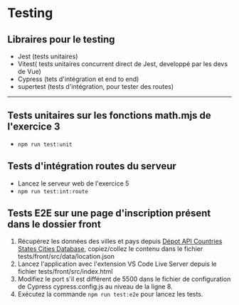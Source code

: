 # Testing

## Libraires pour le testing

- Jest (tests unitaires)
- Vitest( tests unitaires concurrent direct de Jest, developpé par les devs de Vue)
- Cypress (tets d'intégration et end to end)
- supertest (tests d'intégration, pour tester des routes)

---

## Tests unitaires sur les fonctions math.mjs de l'exercice 3

- `npm run test:unit`


## Tests d'intégration routes du serveur

- Lancez le serveur web de l'exercice 5
- `npm run test:int:route`


## Tests E2E sur une page d'inscription présent dans le dossier front

1. Récupérez les données des villes et pays depuis [Dépot API  Countries States Cities Database](https://raw.githubusercontent.com/dr5hn/countries-states-cities-database/master/cities.json), copiez/collez le contenu dans le fichier tests/front/src/data/location.json
2. Lancez l'application avec l'extension VS Code Live Server depuis le fichier tests/front/src/index.html
3. Modifiez le port s'il est différent de 5500 dans le fichier de configuration de Cypress cypress.config.js au niveau de la ligne 8.
4. Exécutez la commande `npm run test:e2e` pour lancez les tests.